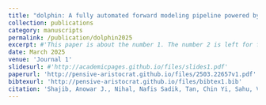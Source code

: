 ```yaml
---
title: "dolphin: A fully automated forward modeling pipeline powered by artificial intelligence for galaxy-scale strong lenses"
collection: publications
category: manuscripts
permalink: /publication/dolphin2025
excerpt: #'This paper is about the number 1. The number 2 is left for future work.'
date: March 2025
venue: 'Journal 1'
slidesurl: #'http://academicpages.github.io/files/slides1.pdf'
paperurl: 'http://pensive-aristocrat.github.io/files/2503.22657v1.pdf'
bibtexurl: 'http://pensive-aristocrat.github.io/files/bibtex1.bib'
citation: 'Shajib, Anowar J., Nihal, Nafis Sadik, Tan, Chin Yi, Sahu, Vedant, Birrer, Simon, Treu, Tommaso, & Frieman, Joshua. (2025). "dolphin: A fully automated forward modeling pipeline powered by artificial intelligence for galaxy-scale strong lenses." arXiv preprint arXiv:2503.22657.'
---
```


